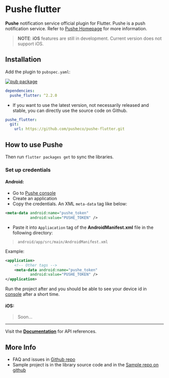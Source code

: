 # Pushe flutter

**Pushe** notification service official plugin for Flutter. Pushe is a push notification service. Refer to [Pushe Homepage](https://pushe.co) for more information.

> **NOTE**: **iOS** features are still in development. Current version does not support iOS.

## Installation

Add the plugin to `pubspec.yaml`:

[![pub package](https://img.shields.io/pub/v/pushe_flutter)](https://pub.dartlang.org/packages/pushe_flutter)

```yaml
dependencies:
  pushe_flutter: ^2.2.0
```

* If you want to use the latest version, not necessarily released and stable, you can directly use the source code on Github.

```yaml
pushe_flutter:
  git:
    url: https://github.com/pusheco/pushe-flutter.git
```

## How to use Pushe

Then run `flutter packages get` to sync the libraries.


### Set up credentials
#### Android:
* Go to [Pushe console](https://console.pushe.co)
* Create an application
* Copy the credentials. An XML `meta-data` tag like below:

```xml
<meta-data android:name="pushe_token"
           android:value="PUSHE_TOKEN" />
```
* Paste it into `Appliacation` tag of the **AndroidManifest.xml** file in the following directory:
> `android/app/src/main/AndroidManifest.xml`

Example:
```xml
<application>
    <!-- Other tags -->
    <meta-data android:name="pushe_token"
           android:value="PUSHE_TOKEN" />
</application>
```

Run the project after and you should be able to see your device id in [console](https://console.pushe.co) after a short time.

#### iOS:
> Soon...

---

Visit the [**Documentation**](https://docs.pushe.co/docs/flutter/intro/) for API references.

## More Info

* FAQ and issues in [Github repo](https://github.com/pusheco/pushe-flutter/issues?q=is%3Aissue+)
* Sample project is in the library source code and in the [Sample repo on github](https://github.com/pusheco/pushe-flutter-sample)
